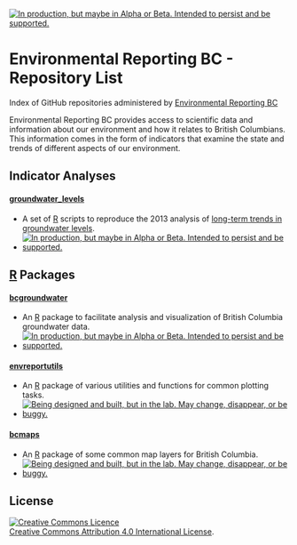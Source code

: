 

<a rel="Delivery" href="https://github.com/BCDevExchange/docs/blob/master/discussion/projectstates.md"><img alt="In production, but maybe in Alpha or Beta. Intended to persist and be supported." style="border-width:0" src="http://bcdevexchange.org/badge/3.svg" title="In production, but maybe in Alpha or Beta. Intended to persist and be supported." /></a>

# Environmental Reporting BC - Repository List
Index of GitHub repositories administered by [Environmental Reporting BC](http://www.env.gov.bc.ca/soe/)

Environmental Reporting BC provides access to scientific data and information about our environment and how it relates to British Columbians. This information comes in the form of indicators that examine the state and trends of different aspects of our environment.


## Indicator Analyses 

#### [groundwater_levels](https://github.com/bcgov/groundwater_levels) 

* A set of [R](http://www.r-project.org) scripts to reproduce the 2013 analysis of [long-term trends in groundwater levels](http://www.env.gov.bc.ca/soe/indicators/water/wells/index.html?WT.ac=GH_wells).
* <a href="https://github.com/BCDevExchange/docs/blob/master/discussion/projectstates.md">
  <img alt="In production, but maybe in Alpha or Beta. Intended to persist and be supported." src="https://camo.githubusercontent.com/2058739d64533475b124c5ce3d19a3865562fd29/687474703a2f2f626364657665786368616e67652e6f72672f62616467652f332e737667" title="In production, but maybe in Alpha or Beta. Intended to persist and be supported." data-canonical-src="http://bcdevexchange.org/badge/3.svg" style="max-width:100%;"/>
</a> 

## [R](http://www.r-project.org) Packages

#### [bcgroundwater](https://github.com/bcgov/bcgroundwater)

* An [R](http://www.r-project.org) package to facilitate analysis and visualization of British Columbia groundwater data.
* <a href="https://github.com/BCDevExchange/docs/blob/master/discussion/projectstates.md">  <img alt="In production, but maybe in Alpha or Beta. Intended to persist and be supported." src="https://camo.githubusercontent.com/2058739d64533475b124c5ce3d19a3865562fd29/687474703a2f2f626364657665786368616e67652e6f72672f62616467652f332e737667" title="In production, but maybe in Alpha or Beta. Intended to persist and be supported." data-canonical-src="http://bcdevexchange.org/badge/3.svg" style="max-width:100%;"/></a>

#### [envreportutils](https://github.com/bcgov/envreportutils)

* An [R](http://www.r-project.org) package of various utilities and functions for common plotting tasks.
* <a href="https://github.com/BCDevExchange/docs/blob/master/discussion/projectstates.md">
  <img alt="Being designed and built, but in the lab. May change, disappear, or be buggy." src="https://camo.githubusercontent.com/ac1d59ca4e1646f4f3d90f79889db7abd3436517/687474703a2f2f626364657665786368616e67652e6f72672f62616467652f322e737667" title="Being designed and built, but in the lab. May change, disappear, or be buggy." data-canonical-src="http://bcdevexchange.org/badge/2.svg" style="max-width:100%;"/>
</a> 

#### [bcmaps](https://github.com/bcgov/bcmaps)

* An [R](http://www.r-project.org) package of some common map layers for British Columbia.
* <a href="https://github.com/BCDevExchange/docs/blob/master/discussion/projectstates.md">  <img alt="Being designed and built, but in the lab. May change, disappear, or be &#10;buggy." src="https://camo.githubusercontent.com/ac1d59ca4e1646f4f3d90f79889db7abd3436517/687474703a2f2f626364657665786368616e67652e6f72672f62616467652f322e737667" title="Being designed and built, but in the lab. May change, disappear, or be &#10;buggy." data-canonical-src="http://bcdevexchange.org/badge/2.svg" style="max-width:100%;"/></a>

## License
<a rel="license" href="http://creativecommons.org/licenses/by/4.0/"><img alt="Creative Commons Licence" style="border-width:0" src="https://i.creativecommons.org/l/by/4.0/80x15.png" /></a><br /><a rel="license" href="http://creativecommons.org/licenses/by/4.0/">Creative Commons Attribution 4.0 International License</a>.
